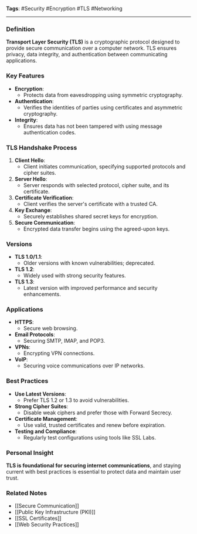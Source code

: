 **Tags**: #Security #Encryption #TLS #Networking

---

### Definition

**Transport Layer Security (TLS)** is a cryptographic protocol designed to provide secure communication over a computer network. TLS ensures privacy, data integrity, and authentication between communicating applications.

### Key Features

- **Encryption**:
    - Protects data from eavesdropping using symmetric cryptography.
- **Authentication**:
    - Verifies the identities of parties using certificates and asymmetric cryptography.
- **Integrity**:
    - Ensures data has not been tampered with using message authentication codes.

### TLS Handshake Process

1. **Client Hello**:
    - Client initiates communication, specifying supported protocols and cipher suites.
2. **Server Hello**:
    - Server responds with selected protocol, cipher suite, and its certificate.
3. **Certificate Verification**:
    - Client verifies the server's certificate with a trusted CA.
4. **Key Exchange**:
    - Securely establishes shared secret keys for encryption.
5. **Secure Communication**:
    - Encrypted data transfer begins using the agreed-upon keys.

### Versions

- **TLS 1.0/1.1**:
    - Older versions with known vulnerabilities; deprecated.
- **TLS 1.2**:
    - Widely used with strong security features.
- **TLS 1.3**:
    - Latest version with improved performance and security enhancements.

### Applications

- **HTTPS**:
    - Secure web browsing.
- **Email Protocols**:
    - Securing SMTP, IMAP, and POP3.
- **VPNs**:
    - Encrypting VPN connections.
- **VoIP**:
    - Securing voice communications over IP networks.

### Best Practices

- **Use Latest Versions**:
    - Prefer TLS 1.2 or 1.3 to avoid vulnerabilities.
- **Strong Cipher Suites**:
    - Disable weak ciphers and prefer those with Forward Secrecy.
- **Certificate Management**:
    - Use valid, trusted certificates and renew before expiration.
- **Testing and Compliance**:
    - Regularly test configurations using tools like SSL Labs.

### Personal Insight

**TLS is foundational for securing internet communications**, and staying current with best practices is essential to protect data and maintain user trust.

### Related Notes

- [[Secure Communication]]
- [[Public Key Infrastructure (PKI)]]
- [[SSL Certificates]]
- [[Web Security Practices]]